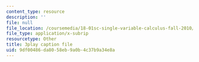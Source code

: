 ```yaml
---
content_type: resource
description: ''
file: null
file_location: /coursemedia/18-01sc-single-variable-calculus-fall-2010/9df00486da8058eb9a0b4c37b9a34e8a_aefQ2FYugAY.vtt
file_type: application/x-subrip
resourcetype: Other
title: 3play caption file
uid: 9df00486-da80-58eb-9a0b-4c37b9a34e8a
---
```

